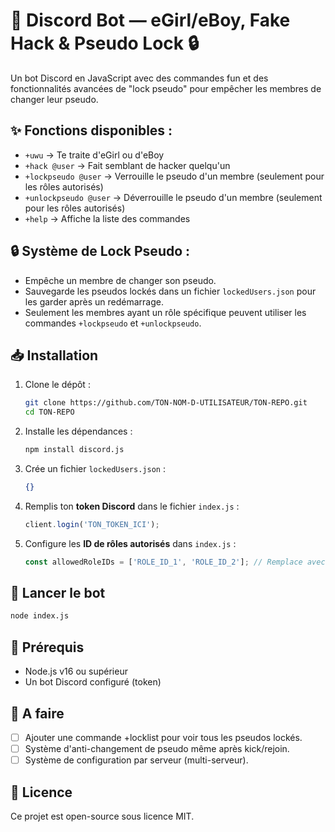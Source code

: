 # 💫 Discord Bot — eGirl/eBoy, Fake Hack & Pseudo Lock 🔒

Un bot Discord en JavaScript avec des commandes fun et des fonctionnalités avancées de "lock pseudo" pour empêcher les membres de changer leur pseudo.

## ✨ Fonctions disponibles :
- `+uwu` → Te traite d'eGirl ou d'eBoy
- `+hack @user` → Fait semblant de hacker quelqu'un
- `+lockpseudo @user` → Verrouille le pseudo d'un membre (seulement pour les rôles autorisés)
- `+unlockpseudo @user` → Déverrouille le pseudo d'un membre (seulement pour les rôles autorisés)
- `+help` → Affiche la liste des commandes

## 🔒 Système de Lock Pseudo :
- Empêche un membre de changer son pseudo.
- Sauvegarde les pseudos lockés dans un fichier `lockedUsers.json` pour les garder après un redémarrage.
- Seulement les membres ayant un rôle spécifique peuvent utiliser les commandes `+lockpseudo` et `+unlockpseudo`.

## 📥 Installation

1. Clone le dépôt :
    ```bash
    git clone https://github.com/TON-NOM-D-UTILISATEUR/TON-REPO.git
    cd TON-REPO
    ```

2. Installe les dépendances :
    ```bash
    npm install discord.js
    ```

3. Crée un fichier `lockedUsers.json` :
    ```json
    {}
    ```

4. Remplis ton **token Discord** dans le fichier `index.js` :
    ```js
    client.login('TON_TOKEN_ICI');
    ```

5. Configure les **ID de rôles autorisés** dans `index.js` :
    ```js
    const allowedRoleIDs = ['ROLE_ID_1', 'ROLE_ID_2']; // Remplace avec les vrais IDs de tes rôles
    ```

## 🚀 Lancer le bot
```bash
node index.js
```

## 📄 Prérequis
- Node.js v16 ou supérieur
- Un bot Discord configuré (token)

## 📝 A faire
- [ ] Ajouter une commande +locklist pour voir tous les pseudos lockés.
- [ ] Système d'anti-changement de pseudo même après kick/rejoin.
- [ ] Système de configuration par serveur (multi-serveur).

## 📜 Licence
Ce projet est open-source sous licence MIT.
